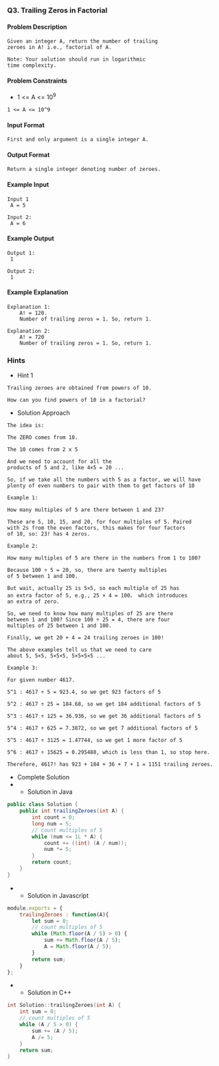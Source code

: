 ### Q3. Trailing Zeros in Factorial
#### Problem Description
```text
Given an integer A, return the number of trailing 
zeroes in A! i.e., factorial of A.

Note: Your solution should run in logarithmic 
time complexity.
```
#### Problem Constraints
* <p> 1 &lt;= A &lt;= 10<sup>9</sup> </p>
```text
1 <= A <= 10^9
```
#### Input Format
```text
First and only argument is a single integer A.
```
#### Output Format
```text
Return a single integer denoting number of zeroes.
```
#### Example Input
```text
Input 1
 A = 5

Input 2:
 A = 6
```
#### Example Output
```text
Output 1:
 1

Output 2:
 1
```
#### Example Explanation
```text
Explanation 1:
    A! = 120.
    Number of trailing zeros = 1. So, return 1.

Explanation 2:
    A! = 720 
    Number of trailing zeros = 1. So, return 1.
```
### Hints
* Hint 1
```text
Trailing zeroes are obtained from powers of 10.

How can you find powers of 10 in a factorial?
```
* Solution Approach
```text
The idea is:

The ZERO comes from 10.

The 10 comes from 2 x 5

And we need to account for all the 
products of 5 and 2, like 4×5 = 20 ...

So, if we take all the numbers with 5 as a factor, we will have 
plenty of even numbers to pair with them to get factors of 10

Example 1:

How many multiples of 5 are there between 1 and 23?

These are 5, 10, 15, and 20, for four multiples of 5. Paired 
with 2s from the even factors, this makes for four factors 
of 10, so: 23! has 4 zeros.

Example 2:

How many multiples of 5 are there in the numbers from 1 to 100?

Because 100 ÷ 5 = 20, so, there are twenty multiples 
of 5 between 1 and 100.

But wait, actually 25 is 5×5, so each multiple of 25 has 
an extra factor of 5, e.g., 25 × 4 = 100， which introduces 
an extra of zero.

So, we need to know how many multiples of 25 are there 
between 1 and 100? Since 100 ÷ 25 = 4, there are four 
multiples of 25 between 1 and 100.

Finally, we get 20 + 4 = 24 trailing zeroes in 100!

The above examples tell us that we need to care 
about 5, 5×5, 5×5×5, 5×5×5×5 ...

Example 3:

For given number 4617.

5^1 : 4617 ÷ 5 = 923.4, so we get 923 factors of 5

5^2 : 4617 ÷ 25 = 184.68, so we get 184 additional factors of 5

5^3 : 4617 ÷ 125 = 36.936, so we get 36 additional factors of 5

5^4 : 4617 ÷ 625 = 7.3872, so we get 7 additional factors of 5

5^5 : 4617 ÷ 3125 = 1.47744, so we get 1 more factor of 5

5^6 : 4617 ÷ 15625 = 0.295488, which is less than 1, so stop here.

Therefore, 4617! has 923 + 184 + 36 + 7 + 1 = 1151 trailing zeroes.
```
* Complete Solution
* * Solution in Java
```java
public class Solution {
	public int trailingZeroes(int A) {
	    int count = 0;
        long num = 5;
        // count multiples of 5
        while (num <= 1L * A) {
            count += ((int) (A / num));
            num *= 5;
        }
	    return count;
	}
}
```
* * Solution in Javascript
```javascript
module.exports = { 
	trailingZeroes : function(A){
        let sum = 0;
        // count multiples of 5
        while (Math.floor(A / 5) > 0) {
            sum += Math.floor(A / 5);
            A = Math.floor(A / 5);
        }
        return sum;
	}
};
```
* * Solution in C++
```cpp
int Solution::trailingZeroes(int A) {
    int sum = 0;
    // count multiples of 5
    while (A / 5 > 0) {
        sum += (A / 5);
        A /= 5;
    }
    return sum;
}
```

